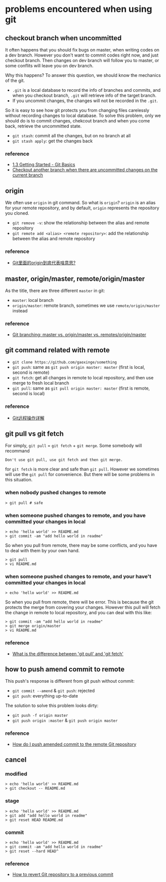 # problems encountered when using git

## checkout branch when uncommitted

It often happens that you should fix bugs on master, when writing codes on a dev branch. However you don't want to commit codes right now, and just checkout branch. Then changes on dev branch will follow you to master, or some conflits will leave you on dev branch.

Why this happens? To answer this question, we should know the mechanics of the git. 

- `.git` is a local database to record the info of branches and commits, and when you checkout branch, `.git` will retrieve info of the target branch.
- If you uncommit changes, the changes will not be recorded in the `.git`.

So it is easy to see how git protects you from changing files carelessly without recording changes to local database. To solve this problem, only we should do is to commit changes, chekcout branch and when you come back, retrieve the uncommitted state.

- `git stash`: commit all the changes, but on no branch at all
- `git stash apply`: get the changes back

### reference

- [1.3 Getting Started - Git Basics](https://git-scm.com/book/en/v2/Getting-Started-Git-Basics)
- [Checkout another branch when there are uncommitted changes on the current branch](https://stackoverflow.com/questions/22053757/checkout-another-branch-when-there-are-uncommitted-changes-on-the-current-branch)

## origin

We often use `origin` in git command. So what is `origin`? `origin` is an alias for your remote repository, and by default, `origin` represents the repository you cloned.

- `git remove -v`: show the relationship between the alias and remote repository
- `git remote add <alias> <remote repository>`: add the relationship between the alias and remote repository

### reference

- [Git里面的origin到底代表啥意思?](https://www.zhihu.com/question/27712995)

## master, origin/master, remote/origin/master

As the title, there are three different `master` in git:

- `master`: local branch
- `origin/master`: remote branch, sometimes we use `remote/origin/master` instead

### reference

- [Git branching: master vs. origin/master vs. remotes/origin/master](https://stackoverflow.com/questions/10588291/git-branching-master-vs-origin-master-vs-remotes-origin-master)

## git command related with remote

- `git clone https://github.com/gaoxinge/something`
- `git push`: same as `git push origin master: master` (first is local, second is remote)
- `git fetch`: get all changes in remote to local repository, and then use merge to fresh local branch
- `git pull`: same as `git pull origin master: master` (first is remote, second is local)

### reference

- [Git远程操作详解](http://www.ruanyifeng.com/blog/2014/06/git_remote.html)

## git pull vs git fetch

For simply, `git pull` = `git fetch` + `git merge`. Some somebody will recommand

```
Don't use git pull, use git fetch and then git merge.
```

for `git fetch` is more clear and safe than `git pull`. However we sometimes will use the `git pull` for convenience. But there will be some problems in this situation.

### when nobody pushed changes to remote

```
> git pull # safe
```

### when someone pushed changes to remote, and you have committed your changes in local

```
> echo 'hello world' >> README.md
> git commit -am "add hello world in readme"
```

So when you pull from remote, there may be some conflicts, and you have to deal with them by your own hand.

```
> git pull
> vi README.md
```

### when someone pushed changes to remote, and your have't committed your changes in local

```
> echo 'hello world' >> README.md
```

So when you pull from remote, there will be error. This is because the git protects the merge from covering your changes. However this pull will fetch the change in remote to local repository, and you can deal with this like:

```
> git commit -am "add hello world in readme"
> git merge origin/master
> vi README.md
```

### reference

- [What is the difference between 'git pull' and 'git fetch'](https://stackoverflow.com/questions/292357/what-is-the-difference-between-git-pull-and-git-fetch)

## how to push amend commit to remote

This push's response is different from git push without commit:

- `git commit --amend` & `git push`: rejected
- `git push`: everything up-to-date

The solution to solve this problem looks dirty:

- `git push -f origin master`
- `git push origin :master` & `git push origin master`

### reference

- [How do I push amended commit to the remote Git repository](https://stackoverflow.com/questions/253055/how-do-i-push-amended-commit-to-the-remote-git-repository)

## cancel

### modified

```
> echo 'hello world' >> README.md
> git checkout -- README.md
```

### stage

```
> echo 'hello world' >> README.md
> git add "add hello world in readme"
> git reset HEAD README.md
```

### commit

```
> echo 'hello world' >> README.md
> git commit -am "add hello world in readme"
> git reset --hard HEAD^
```

### reference

- [How to revert Git repository to a previous commit](https://stackoverflow.com/questions/4114095/how-to-revert-git-repository-to-a-previous-commit)